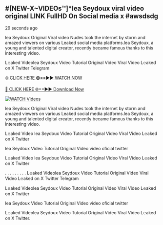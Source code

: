 ## #[NEW-X~VIDEOs™]*lea Seydoux viral video original LINK FullHD On Social media x #awsdsdg

29 seconds ago

lea Seydoux Original Viral video Nudes took the internet by storm and amazed viewers on various Leaked social media platforms.lea Seydoux, a young and talented digital creator, recently became famous thanks to this interesting video.

L𝚎aked Videolea Seydoux Video Tutorial Original Video Viral Video L𝚎aked on X Twitter Telegram

[🌐 CLICK HERE 🟢==►► WATCH NOW](https://shorturl.at/XvvZf)

[🔴 CLICK HERE 🌐==►► Download Now](https://shorturl.at/XvvZf)

[![WATCH Videos](https://i.imgur.com/dJHk4Zq.gif)](https://shorturl.at/XvvZf)

lea Seydoux Original Viral video Nudes took the internet by storm and amazed viewers on various Leaked social media platforms.lea Seydoux, a young and talented digital creator, recently became famous thanks to this interesting video.

L𝚎aked Video lea Seydoux Video Tutorial Original Video Viral Video L𝚎aked on X Twitter

lea Seydoux Video Tutorial Original Video video oficial twitter

L𝚎aked Video lea Seydoux Video Tutorial Original Video Viral Video L𝚎aked on X Twitter

. . . . . . . . . L𝚎aked Videolea Seydoux Video Tutorial Original Video Viral Video L𝚎aked on X Twitter Telegram

L𝚎aked Videolea Seydoux Video Tutorial Original Video Viral Video L𝚎aked on X Twitter

lea Seydoux Video Tutorial Original Video video oficial twitter

L𝚎aked Videolea Seydoux Video Tutorial Original Video Viral Video L𝚎aked on X Twitter.